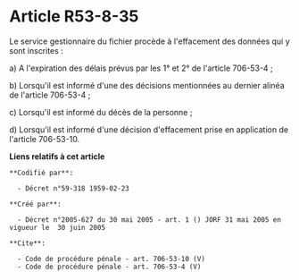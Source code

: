 # Article R53-8-35

Le service gestionnaire du fichier procède à l'effacement des données qui y sont inscrites : 

a) A l'expiration des délais prévus par les 1° et 2° de l'article 706-53-4 ; 

b) Lorsqu'il est informé d'une des décisions mentionnées au dernier alinéa de l'article 706-53-4 ; 

c) Lorsqu'il est informé du décès de la personne ; 

d) Lorsqu'il est informé d'une décision d'effacement prise en application de l'article 706-53-10.

**Liens relatifs à cet article**

	**Codifié par**:

	  - Décret n°59-318 1959-02-23

	**Créé par**:

	  - Décret n°2005-627 du 30 mai 2005 - art. 1 () JORF 31 mai 2005 en vigueur le  30 juin 2005

	**Cite**:

	  - Code de procédure pénale - art. 706-53-10 (V)
	  - Code de procédure pénale - art. 706-53-4 (V)
